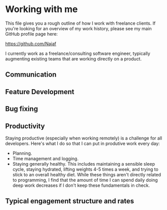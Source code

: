# Working with me

This file gives you a rough outline of how I work with freelance clients. If you're looking for an overview of my work history, please see my main GitHub profile page here:

https://github.com/Najaf

I currently work as a freelance/consulting software engineer, typically augmenting existing teams that are working directly on a product.

## Communication

## Feature Development

## Bug fixing

## Productivity

Staying productive (especially when working remotely) is a challenge for all developers. Here's what I do so that I can put in produtive work every day:

* Planning.
* Time management and logging.
* Staying generally healthy. This includes maintaining a sensible sleep cycle, staying hydrated, lifting weights 4-5 times a week, and trying to stick to an overall healthy diet. While these things aren't directly related to programming, I find that the amount of time I can spend daily doing deep work decreases if I don't keep these fundamentals in check.

## Typical engagement structure and rates
